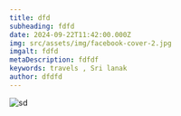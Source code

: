 ```yaml
---
title: dfd
subheading: fdfd
date: 2024-09-22T11:42:00.000Z
img: src/assets/img/facebook-cover-2.jpg
imgalt: fdfd
metaDescription: fdfdf
keywords: travels , Sri lanak
author: dfdfd
---
```

![sd](src/assets/img/lcy-polo-540x-3-.webp "sds")
